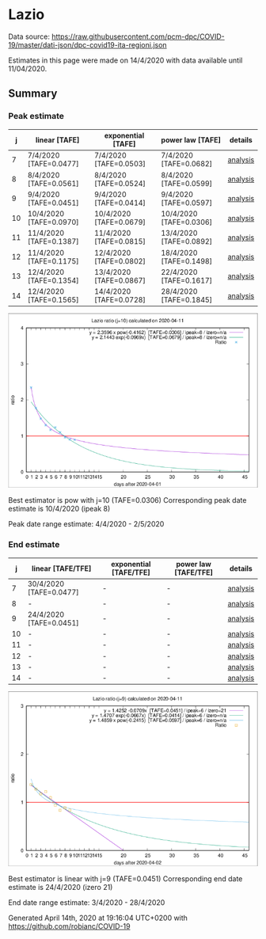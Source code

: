# Lazio


Data source: https://raw.githubusercontent.com/pcm-dpc/COVID-19/master/dati-json/dpc-covid19-ita-regioni.json

Estimates in this page were made on 14/4/2020 with data available until 11/04/2020.


## Summary 

### Peak estimate 
|j|linear [TAFE]|exponential [TAFE]|power law [TAFE]|details|
|---|----|-----------|---------|-------|
|7|7/4/2020 [TAFE=0.0477]|7/4/2020 [TAFE=0.0503]|7/4/2020 [TAFE=0.0682]|[analysis](COVID-19_lazio_j7_2020-04-11.md)|
|8|8/4/2020 [TAFE=0.0561]|8/4/2020 [TAFE=0.0524]|8/4/2020 [TAFE=0.0599]|[analysis](COVID-19_lazio_j8_2020-04-11.md)|
|9|9/4/2020 [TAFE=0.0451]|9/4/2020 [TAFE=0.0414]|9/4/2020 [TAFE=0.0597]|[analysis](COVID-19_lazio_j9_2020-04-11.md)|
|10|10/4/2020 [TAFE=0.0970]|10/4/2020 [TAFE=0.0679]|10/4/2020 [TAFE=0.0306]|[analysis](COVID-19_lazio_j10_2020-04-11.md)|
|11|11/4/2020 [TAFE=0.1387]|11/4/2020 [TAFE=0.0815]|13/4/2020 [TAFE=0.0892]|[analysis](COVID-19_lazio_j11_2020-04-11.md)|
|12|11/4/2020 [TAFE=0.1175]|12/4/2020 [TAFE=0.0802]|18/4/2020 [TAFE=0.1498]|[analysis](COVID-19_lazio_j12_2020-04-11.md)|
|13|12/4/2020 [TAFE=0.1354]|13/4/2020 [TAFE=0.0867]|22/4/2020 [TAFE=0.1617]|[analysis](COVID-19_lazio_j13_2020-04-11.md)|
|14|12/4/2020 [TAFE=0.1565]|14/4/2020 [TAFE=0.0728]|28/4/2020 [TAFE=0.1845]|[analysis](COVID-19_lazio_j14_2020-04-11.md)|

![best peak estimate](COVID-19_lazio_j10_2020-04-11.png)

Best estimator is pow with j=10 (TAFE=0.0306)
Corresponding peak date estimate is 10/4/2020 (ipeak 8)


Peak date range estimate: 4/4/2020 - 2/5/2020

### End estimate 
|j|linear [TAFE/TFE]|exponential [TAFE/TFE]|power law [TAFE/TFE]|details|
|---|----|-----------|---------|-------|
|7|30/4/2020 [TAFE=0.0477]|-|-|[analysis](COVID-19_lazio_j7_2020-04-11.md)|
|8|-|-|-|[analysis](COVID-19_lazio_j8_2020-04-11.md)|
|9|24/4/2020 [TAFE=0.0451]|-|-|[analysis](COVID-19_lazio_j9_2020-04-11.md)|
|10|-|-|-|[analysis](COVID-19_lazio_j10_2020-04-11.md)|
|11|-|-|-|[analysis](COVID-19_lazio_j11_2020-04-11.md)|
|12|-|-|-|[analysis](COVID-19_lazio_j12_2020-04-11.md)|
|13|-|-|-|[analysis](COVID-19_lazio_j13_2020-04-11.md)|
|14|-|-|-|[analysis](COVID-19_lazio_j14_2020-04-11.md)|

![best zero estimate](COVID-19_lazio_j9_2020-04-11.png)

Best estimator is linear with j=9 (TAFE=0.0451)
Corresponding end date estimate is 24/4/2020 (izero 21)


End date range estimate: 3/4/2020 - 28/4/2020

Generated April 14th, 2020 at 19:16:04 UTC+0200 with https://github.com/robianc/COVID-19
